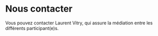# Nous contacter

Vous pouvez contacter Laurent Vitry, qui assure la médiation entre les différents participant(e)s. 


